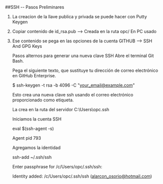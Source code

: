 ##SSH  -- Pasos Preliminares

1. La creacion de la llave publica y privada se puede hacer con Putty Keygen

2. Copiar contenido de id_rsa.pub --> Creada en la ruta opc/
   En PC usado
  
3. Ese contenido se pega en las opciones de la cuenta GITHUB --> SSH And GPG Keys

   Pasos alternos para generar una nueva clave SSH
      Abre el terminal Git Bash.

      Pega el siguiente texto, que sustituye tu dirección de correo electrónico en GitHub Enterprise.

      $ ssh-keygen -t rsa -b 4096 -C "your_email@example.com"

      Esto crea una nueva clave ssh usando el correo electrónico proporcionado como etiqueta.

      La crea en la ruta del servidor C:\Users\opc\.ssh 
      
      Iniciamos la cuenta SSH
      
      eval $(ssh-agent -s) 
      
      Agent pid 793
      
      Agregamos la identidad
      
      ssh-add ~/.ssh/ssh
      
      Enter passphrase for /c/Users/opc/.ssh/ssh:
      
      Identity added: /c/Users/opc/.ssh/ssh (alarcon_osorio@hotmail.com)

      

